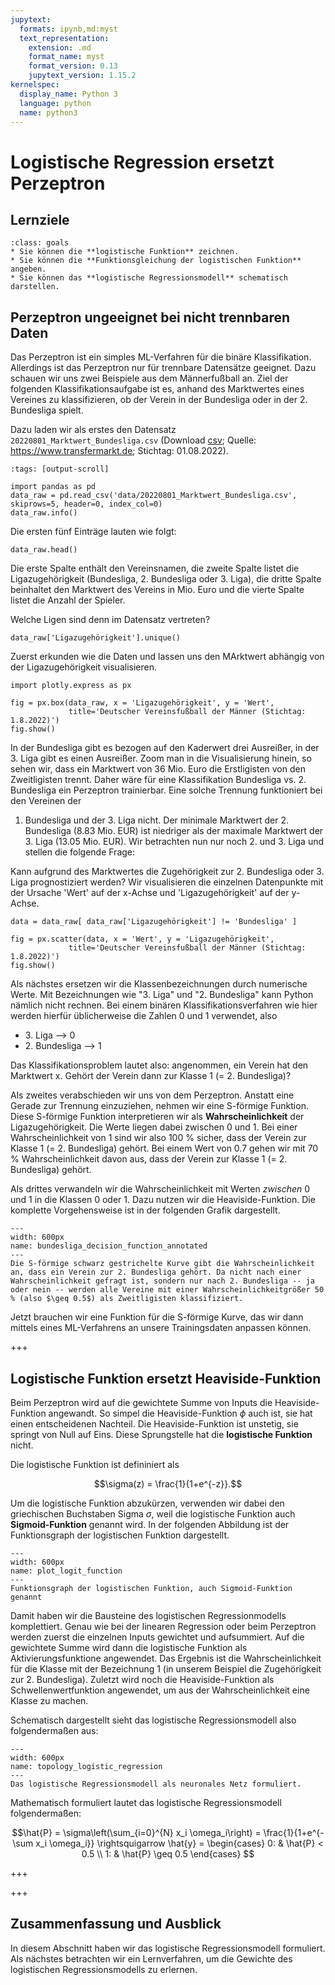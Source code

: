 ```yaml
---
jupytext:
  formats: ipynb,md:myst
  text_representation:
    extension: .md
    format_name: myst
    format_version: 0.13
    jupytext_version: 1.15.2
kernelspec:
  display_name: Python 3
  language: python
  name: python3
---
```


# Logistische Regression ersetzt Perzeptron


## Lernziele

```{admonition} Lernziele
:class: goals
* Sie können die **logistische Funktion** zeichnen.
* Sie können die **Funktionsgleichung der logistischen Funktion** angeben.
* Sie können das **logistische Regressionsmodell** schematisch darstellen. 
```

## Perzeptron ungeeignet bei nicht trennbaren Daten

Das Perzeptron ist ein simples ML-Verfahren für die binäre Klassifikation.
Allerdings ist das Perzeptron nur für trennbare Datensätze geeignet. Dazu
schauen wir uns zwei Beispiele aus dem Männerfußball an. Ziel der folgenden
Klassifikationsaufgabe ist es, anhand des Marktwertes eines Vereines zu
klassifizieren, ob der Verein in der Bundesliga oder in der 2. Bundesliga
spielt.

Dazu laden wir als erstes den Datensatz `20220801_Marktwert_Bundesliga.csv`
(Download
[csv](https://nextcloud.frankfurt-university.de/s/GESBZzRyXq6dLNC/download);
Quelle: https://www.transfermarkt.de; Stichtag: 01.08.2022).

```{code-cell} ipython3
:tags: [output-scroll]

import pandas as pd
data_raw = pd.read_csv('data/20220801_Marktwert_Bundesliga.csv', skiprows=5, header=0, index_col=0)
data_raw.info()
```

Die ersten fünf Einträge lauten wie folgt:

```{code-cell} ipython3
data_raw.head()
```

Die erste Spalte enthält den Vereinsnamen, die zweite Spalte listet die
Ligazugehörigkeit (Bundesliga, 2. Bundesliga oder 3. Liga), die dritte Spalte
beinhaltet den Marktwert des Vereins in Mio. Euro und die vierte Spalte listet
die Anzahl der Spieler.

Welche Ligen sind denn im Datensatz vertreten?

```{code-cell} ipython3
data_raw['Ligazugehörigkeit'].unique()
```

Zuerst erkunden wie die Daten und lassen uns den MArktwert abhängig von der
Ligazugehörigkeit visualisieren.

```{code-cell} ipython3
import plotly.express as px

fig = px.box(data_raw, x = 'Ligazugehörigkeit', y = 'Wert',
             title='Deutscher Vereinsfußball der Männer (Stichtag: 1.8.2022)')
fig.show()
```

In der Bundesliga gibt es bezogen auf den Kaderwert drei Ausreißer, in der 3.
Liga gibt es einen Ausreißer. Zoom man in die Visualisierung hinein, so sehen
wir, dass ein Marktwert von 36 Mio. Euro die Erstligisten von den Zweitligisten
trennt. Daher wäre für eine Klassifikation Bundesliga vs. 2. Bundesliga ein
Perzeptron trainierbar. Eine solche Trennung funktioniert bei den Vereinen der
1. Bundesliga und der 3. Liga nicht. Der minimale Marktwert der 2. Bundesliga
(8.83 Mio. EUR) ist niedriger als der maximale Marktwert der 3. Liga (13.05 Mio.
EUR). Wir betrachten nun nur noch 2. und 3. Liga und stellen die folgende Frage:

Kann aufgrund des Marktwertes die Zugehörigkeit zur 2. Bundesliga oder 3. Liga
prognostiziert werden? Wir visualisieren die einzelnen Datenpunkte mit der
Ursache 'Wert' auf der x-Achse und 'Ligazugehörigkeit' auf der y-Achse.

```{code-cell} ipython3
data = data_raw[ data_raw['Ligazugehörigkeit'] != 'Bundesliga' ]

fig = px.scatter(data, x = 'Wert', y = 'Ligazugehörigkeit',
             title='Deutscher Vereinsfußball der Männer (Stichtag: 1.8.2022)')
fig.show()
```

Als nächstes ersetzen wir die Klassenbezeichnungen durch numerische Werte. Mit
Bezeichnungen wie "3. Liga" und "2. Bundesliga" kann Python nämlich nicht
rechnen. Bei einem binären Klassifikationsverfahren wie hier werden hierfür
üblicherweise die Zahlen 0 und 1 verwendet, also
<ul>
    <li>3. Liga --> 0</li>
    <li>2. Bundesliga --> 1</li>
</ul>

Das Klassifikationsproblem lautet also: angenommen, ein
Verein hat den Marktwert x. Gehört der Verein dann zur Klasse 1 (= 2.
Bundesliga)?

Als zweites verabschieden wir uns von dem Perzeptron. Anstatt eine Gerade zur
Trennung einzuziehen, nehmen wir eine S-förmige Funktion. Diese S-förmige
Funktion interpretieren wir als **Wahrscheinlichkeit** der Ligazugehörigkeit.
Die Werte liegen dabei zwischen 0 und 1. Bei einer Wahrscheinlichkeit von 1 sind
wir also 100 % sicher, dass der Verein zur Klasse 1 (= 2. Bundesliga) gehört.
Bei einem Wert von 0.7 gehen wir mit 70 % Wahrscheinlichkeit davon aus, dass der
Verein zur Klasse 1 (= 2. Bundesliga) gehört.

Als drittes verwandeln wir die Wahrscheinlichkeit mit Werten *zwischen* 0 und 1
in die Klassen 0 oder 1. Dazu nutzen wir die Heaviside-Funktion. Die komplette
Vorgehensweise ist in der folgenden Grafik dargestellt.

```{figure} pics/bundesliga_decision_function_annotated.pdf
---
width: 600px
name: bundesliga_decision_function_annotated
---
Die S-förmige schwarz gestrichelte Kurve gibt die Wahrscheinlichkeit an, dass ein Verein zur 2. Bundesliga gehört. Da nicht nach einer Wahrscheinlichkeit gefragt ist, sondern nur nach 2. Bundesliga -- ja oder nein -- werden alle Vereine mit einer Wahrscheinlichkeitgrößer 50 % (also $\geq 0.5$) als Zweitligisten klassifiziert.
```

Jetzt brauchen wir eine Funktion für die S-förmige Kurve, das wir dann mittels
eines ML-Verfahrens an unsere Trainingsdaten anpassen können.

+++

## Logistische Funktion ersetzt Heaviside-Funktion

Beim Perzeptron wird auf die gewichtete Summe von Inputs die Heaviside-Funktion
angewandt. So simpel die Heaviside-Funktion $\phi$ auch ist, sie hat einen
entscheidenen Nachteil. Die Heaviside-Funktion ist unstetig, sie springt von
Null auf Eins. Diese Sprungstelle hat die **logistische Funktion** nicht. 

Die logistische Funktion ist defininiert als

$$\sigma(z) = \frac{1}{1+e^{-z}}.$$

Um die logistische Funktion abzukürzen, verwenden wir dabei den griechischen
Buchstaben Sigma $\sigma$, weil die logistische Funktion auch
**Sigmoid-Funktion** genannt wird. In der folgenden Abbildung ist der
Funktionsgraph der logistischen Funktion dargestellt.

```{figure} pics/plot_logit_function.pdf
---
width: 600px
name: plot_logit_function
---
Funktionsgraph der logistischen Funktion, auch Sigmoid-Funktion genannt
```

Damit haben wir die Bausteine des logistischen Regressionmodells komplettiert.
Genau wie bei der linearen Regression oder beim Perzeptron werden zuerst die
einzelnen Inputs gewichtet und aufsummiert. Auf die gewichtete Summe wird dann
die logistische Funktion als Aktivierungsfunktione angewendet. Das Ergebnis ist
die Wahrscheinlichkeit für die Klasse mit der Bezeichnung 1 (in unserem Beispiel
die Zugehörigkeit zur 2. Bundesliga). Zuletzt wird noch die Heaviside-Funktion
als Schwellenwertfunktion angewendet, um aus der Wahrscheinlichkeit eine Klasse
zu machen.

Schematisch dargestellt sieht das logistische Regressionsmodell also
folgendermaßen aus:


```{figure} pics/topology_logistic_regression.svg
---
width: 600px
name: topology_logistic_regression
---
Das logistische Regressionsmodell als neuronales Netz formuliert.
```

Mathematisch formuliert lautet das logistische Regressionsmodell folgendermaßen:

$$\hat{P} = \sigma\left(\sum_{i=0}^{N} x_i \omega_i\right) = \frac{1}{1+e^{-\sum x_i \omega_i}} 
\rightsquigarrow \hat{y} = \begin{cases} 0: & \hat{P} < 0.5 \\ 1: & \hat{P} \geq 0.5 \end{cases} $$

+++



+++

## Zusammenfassung und Ausblick

In diesem Abschnitt haben wir das logistische Regressionsmodell formuliert. Als
nächstes betrachten wir ein Lernverfahren, um die Gewichte des logistischen
Regressionsmodells zu erlernen.
